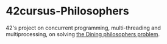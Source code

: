 # 42cursus-Philosophers
42's project on concurrent programming, multi-threading and multiprocessing, on solving [the Dining philosophers problem](https://en.wikipedia.org/wiki/Dining_philosophers_problem).